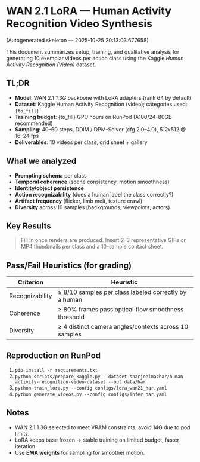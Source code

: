# WAN 2.1 LoRA — Human Activity Recognition Video Synthesis
(Autogenerated skeleton — 2025-10-25 20:13:03.677658)

This document summarizes setup, training, and qualitative analysis for generating 10 exemplar videos per action class using the Kaggle *Human Activity Recognition (Video)* dataset.

## TL;DR
- **Model**: WAN 2.1 *1.3G* backbone with LoRA adapters (rank 64 by default)
- **Dataset**: Kaggle Human Activity Recognition (video); categories used: `{to_fill}`
- **Training budget**: {to_fill} GPU hours on RunPod (A100/24-80GB recommended)
- **Sampling**: 40–60 steps, DDIM / DPM-Solver (cfg 2.0–4.0), 512x512 @ 16–24 fps
- **Deliverables**: 10 videos per class; grid sheet + gallery

## What we analyzed
- **Prompting schema** per class
- **Temporal coherence** (scene consistency, motion smoothness)
- **Identity/object persistence**
- **Action recognizability** (does a human label the class correctly?)
- **Artifact frequency** (flicker, limb melt, texture crawl)
- **Diversity** across 10 samples (backgrounds, viewpoints, actors)

## Key Results
> Fill in once renders are produced. Insert 2–3 representative GIFs or MP4 thumbnails per class and a 10-sample contact sheet.

## Pass/Fail Heuristics (for grading)
| Criterion | Heuristic |
| --- | --- |
| Recognizability | ≥ 8/10 samples per class labeled correctly by a human |
| Coherence | ≥ 80% frames pass optical‑flow smoothness threshold |
| Diversity | ≥ 4 distinct camera angles/contexts across 10 samples |

## Reproduction on RunPod
1. `pip install -r requirements.txt`
2. `python scripts/prepare_kaggle.py --dataset sharjeelmazhar/human-activity-recognition-video-dataset --out data/har`
3. `python train_lora.py --config configs/lora_wan21_har.yaml`
4. `python generate_videos.py --config configs/infer_har.yaml`

## Notes
- WAN 2.1 1.3G selected to meet VRAM constraints; avoid 14G due to pod limits.
- LoRA keeps base frozen → stable training on limited budget, faster iteration.
- Use **EMA weights** for sampling for smoother motion.
